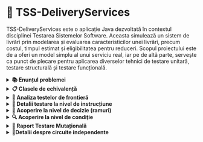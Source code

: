 # 🚚 TSS-DeliveryServices

TSS-DeliveryServices este o aplicație Java dezvoltată în contextul disciplinei Testarea Sistemelor Software. Aceasta simulează un sistem de livrări prin modelarea și evaluarea caracteristicilor unei livrări, precum costul, timpul estimat și eligibilitatea pentru reduceri. Scopul proiectului este de a oferi un model simplu al unui serviciu real, iar pe de altă parte, servește ca punct de plecare pentru aplicarea diverselor tehnici de testare unitară, testare structurală și testare funcțională.

<details> 
  
  <summary><b>📚 Enunțul problemei</summary></b> 

<br>     
Se testează un program care gestionează livrări pe baza unor caracteristici introduse de utilizator.  
Mai precis, pentru o livrare, utilizatorul introduce:

- o valoare reală pozitivă pentru greutatea coletului (în kilograme),
- o valoare reală pozitivă pentru distanța până la destinație (în kilometri),
- un răspuns binar pentru caracterul prioritar al livrării: da pentru prioritar sau nu pentru non-prioritar.

Programul calculează:

1. Costul livrării, ținând cont de greutate, distanță și prioritate, cu un plafon maxim aplicat, după cum urmează:

- Cost de bază: 10.0 lei
- înmulțim cu 2 lei pentru fiecare kg peste 5 kg
- adunăm 1.5 lei pentru fiecare 10 km peste 20 km (numai dacă greutatea > 10 kg)
- înmulțim cu 1.25 dacă este livrare prioritară sau cu 0.95 dacă nu este livrare prioritară
- Plafon maxim: 200 lei

2. Clasificarea costului în: „Ieftină”, „Standard” sau „Scumpă”:

- "Scumpă" dacă cost ≥ 150
- "Standard" dacă 75 ≤ cost < 150
- "Ieftină" dacă cost < 75

3. Eligibilitatea pentru o reducere, disponibilă doar pentru livrările ușoare și neprioritare;

- Este eligibilă pentru reducere doar dacă: greutate < 2 kg și livrarea NU este prioritară

4. Timpul estimat de livrare, exprimat în ore, influențat de distanță și prioritate.

- Timp de bază: ⌊distanta / 10⌋ + 1
- CU 1 oră mai puțin dacă este prioritară
- Timpul minim este de 1 oră

---


</details>

<details>
  <summary> <b>📋 Clasele de echivalență</summary></b> 

### 1. Domeniul de intrări:

- **g** – greutatea (real pozitiv)  
- **d** – distanța (real pozitiv)  
- **p** – prioritate (da / nu)  

**Clase de echivalență:**

| Parametru | Clasa validă | Clasa invalidă |
|----------|---------------|----------------|
| g        | G₁ = { g > 0 } | G₂ = { g ≤ 0 } |
| d        | D₁ = { d > 0 } | D₂ = { d ≤ 0 } |
| p        | P₁ = { da, nu }   |               |



---

### 2. Domeniul de ieșiri:
Ieșirea programului conține:

- Costul livrării (valoare numerică)
- Clasificare: „Ieftină” | „Standard” | „Scumpă”
- Mesaj privind eligibilitatea la reducere: „Da” | „Nu”
- Timp estimat: număr întreg (ore)
- Sau un mesaj de eroare pentru valori invalide

---

### Testele pentru `calculeazaCostLivrare`
| Nr. | Greutate | Distanță | Prioritar | Așteptat                             | 
| --- | -------- | -------- | --------- | ------------------------------------ | 
| C1  | 0        | 10       | false     | Exception (IllegalArgumentException) | 
| C2  | 3        | 0        | true      | Exception (IllegalArgumentException) | 
| C3  | 2        | 10       | true      | 12.5                                 | 
| C4  | 2        | 10       | false     | 9.5                                  | 
| C5  | 7        | 15       | true      | 17                                   | 
| C6  | 7        | 15       | false     | 13.3				                         | 
| C7  | 12       | 45       | true      | 33.75                                | 
| C8  | 12       | 45       | false     | 25.65                                | 
| C9  | 12       | 15       | true      | 30                                   | 
| C10 | 12       | 15       | false     | 22.8                                 | 

```
 // C1: greutate ≤ 0
    @Test
    public void testGreutateZero() {
        Livrare l = new Livrare(0, 10, false);
        assertThrows(IllegalArgumentException.class, () -> serviciu.calculeazaCostLivrare(l));
    }

    // C2: distanta ≤ 0
    @Test
    public void testDistantaZero() {
        Livrare l = new Livrare(3, 0, true);
        assertThrows(IllegalArgumentException.class, () -> serviciu.calculeazaCostLivrare(l));
    }

    // C3: greutate mică, distanță mică, prioritar
    @Test
    public void testLivrareIeftinaPrioritara() {
        Livrare l = new Livrare(2, 10, true);
        double cost = serviciu.calculeazaCostLivrare(l);
        assertEquals(12.5, cost, 0.01); // 10 * 1.25
    }

    // C4: greutate mică, distanță mică, neprioritar
    @Test
    public void testLivrareIeftinaNeprioritara() {
        Livrare l = new Livrare(2, 10, false);
        double cost = serviciu.calculeazaCostLivrare(l);
        assertEquals(9.5, cost, 0.01); // 10 * 0.95
    }
```

---

### Testele pentru `clasificaLivrare`
| Nr. | Greutate | Distanță | Prioritar | Cost estimat     | Clasificare așteptată |
| --- | -------- | -------- | --------- | ---------------- | --------------------- |
| C11 | 2        | 10       | false     | 9.5              | Ieftina               |
| C12 | 50       | 100      | false     | ≈ 104.5          | Standard              |
| C13 | 100      | 200      | true      | > 200 (plafonat) | Scumpa                |


```
 @Test
    public void testClasificareIeftina() {
        Livrare l = new Livrare(2, 10, false); // cost = 9.5
        assertEquals("Ieftina", serviciu.clasificaLivrare(l));
    }

    @Test
    public void testClasificareStandard() {
        Livrare l = new Livrare(20, 30, false);
        // costBaza = 10 + 30 + (int)(30/10)*1.5 = 10+30+4.5 = 44.5 * 0.95 ≈ 42.275
        // asta e sub 75, deci nu e bun → trebuie să generăm un cost > 75
        l = new Livrare(50, 100, false); // cost = 110 * 0.95 = 104.5
        assertEquals("Standard", serviciu.clasificaLivrare(l));
    }

    @Test
    public void testClasificareScumpa() {
        Livrare l = new Livrare(100, 200, true); // cost depășește plafonul 200
        assertEquals("Scumpa", serviciu.clasificaLivrare(l));
    }
```

---

### Testele pentru `esteEligibilaReducere`
| Nr. | Greutate | Distanță | Prioritar | Așteptat |
| --- | -------- | -------- | --------- | -------- |
| C14 | 1.5      | 10       | false     | true     |
| C15 | 1.5      | 10       | true      | false    |
| C16 | 2.5      | 10       | false     | false    |
| C17 | 5        | 10       | true      | false    |


```
 @Test
    public void testEligibilReducere() {
        Livrare l = new Livrare(1.5, 10, false);
        assertTrue(serviciu.esteEligibilaReducere(l));
    }

    @Test
    public void testNuEsteEligibilPrioritara() {
        Livrare l = new Livrare(1.5, 10, true);
        assertFalse(serviciu.esteEligibilaReducere(l));
    }

    @Test
    public void testNuEsteEligibilGreutateMare() {
        Livrare l = new Livrare(2.5, 10, false);
        assertFalse(serviciu.esteEligibilaReducere(l));
    }

    @Test
    public void testNuEsteEligibilAmbele() {
        Livrare l = new Livrare(5, 10, true);
        assertFalse(serviciu.esteEligibilaReducere(l));
    }
```

---

### Testele pentru `estimeazaTimpLivrare`
| Nr. | Greutate | Distanță | Prioritar | Așteptat |
| --- | -------- | -------- | --------- | -------- |
| C18 | 2        | 5        | false     | 1        |
| C19 | 2        | 5        | true      | 1        |
| C20 | 2        | 25       | false     | 3        |
| C21 | 2        | 25       | true      | 2        |
| C22 | 2        | 0.1      | false     | 1        |


```
   @Test
    public void testTimpLivrareMicNeprioritar() {
        Livrare l = new Livrare(2, 5, false);
        assertEquals(1, serviciu.estimeazaTimpLivrare(l));
    }

    @Test
    public void testTimpLivrareMicPrioritar() {
        Livrare l = new Livrare(2, 5, true);
        assertEquals(1, serviciu.estimeazaTimpLivrare(l)); // nu scade sub 1
    }

    @Test
    public void testTimpLivrareMediuNeprioritar() {
        Livrare l = new Livrare(2, 25, false);
        assertEquals(3, serviciu.estimeazaTimpLivrare(l)); // 25/10 = 2.5 -> int = 2 + 1 = 3
    }
```

</details>



<details>
  <summary><b>🚧 Analiza testelor de frontieră</b></summary>

### 🧪 Obiectiv
Această analiză vizează testarea comportamentului serviciului de livrare în apropierea limitelor permise ale intrărilor, acolo unde este cel mai probabil să apară erori.

---

### 📥 Domeniul intrărilor:
- `g` – greutatea coletului (`double`, trebuie să fie > 0)
- `d` – distanța de livrare (`double`, trebuie să fie > 0)
- `p` – livrare prioritară (`boolean`)

---

### 🔧 Teste pentru `calculeazaCostLivrare`

| Nr. test                          | Scop                              | g     | d   | p     | Rezultat așteptat         |
|--------------------------------|-----------------------------------|-------|-----|-------|----------------------------|
| 1         | Limită invalidă                   | 0     | 10  | false | Excepție (`IllegalArgument`) |
| 2    | Limită validă                     | 0.1   | 10  | false | Cost > 0                  |
| 3        | Prag de reducere                  | 5     | 10  | false | 9.5                       |
| 4        | Ușor peste prag                   | 5.01  | 10  | false | 9.52                      |
| 5 | Prag pentru taxa de km          | 10    | 20  | false | 19.0                      |
| 6| Suprataxă aplicată                | 10.01 | 30  | false | 20.44                     |
| 7       | Distanță invalidă                 | 5     | 0   | false | Excepție (`IllegalArgument`) |
| 8    | Limită validă                     | 5     | 0.1 | false | Cost > 0                  |
| 9       | Prag pentru cost suplimentar      | 11    | 20  | false | 20.9                      |
| 10| Distanță peste limită            | 11    | 30  | false | 22.325                    |
| 11        | Cost prioritar                    | 5     | 10  | true  | 12.5                      |
| 12         | Cost non-prioritar                | 5     | 10  | false | 9.5                       |

```
 @Test
    void testGreutateLaZero() {
        Livrare livrare = new Livrare(0, 10, false);
        assertThrows(IllegalArgumentException.class, () -> serviciu.calculeazaCostLivrare(livrare));
    }

    @Test
    void testGreutateMinimaValida() {
        Livrare livrare = new Livrare(0.1, 10, false);
        double cost = serviciu.calculeazaCostLivrare(livrare);
        assertTrue(cost > 0);
    }

    @Test
    void testGreutateLimita5() {
        Livrare livrare = new Livrare(5, 10, false);
        double cost = serviciu.calculeazaCostLivrare(livrare);
        assertEquals(9.5, cost, 0.01);
    }

    @Test
    void testGreutatePeste5() {
        Livrare livrare = new Livrare(5.01, 10, false);
        double cost = serviciu.calculeazaCostLivrare(livrare);
        assertEquals(9.52, cost, 0.01); // 10 + 0.02 * 0.95
    }
```

---

### 🏷️ Teste pentru `clasificaLivrare`

|  Nr. test                                | Scop                              | g     | d   | p     | Clasificare Așteptată     |
|--------------------------------|-----------------------------------|-------|-----|-------|----------------------------|
| 1      | Cost scăzut                       | 1     | 5   | false | Ieftina                   |
| 2 | Cost spre 75                  | 10    | 40  | false | Ieftina                   |
| 3| Cost foarte mare                  | 100   | 200 | true  | Scumpa                    |


```
 @Test
    void testClasificareIeftina() {
        Livrare livrare = new Livrare(1, 5, false);
        assertEquals("Ieftina", serviciu.clasificaLivrare(livrare));
    }

    @Test
    void testClasificareStandardLaLimita() {
        Livrare livrare = new Livrare(10, 40, false); // costul trece de 75
        assertEquals("Ieftina", serviciu.clasificaLivrare(livrare));
    }

    @Test
    void testClasificareScumpaPeste150() {
        Livrare livrare = new Livrare(100, 200, true); // fortam cost mare
        assertEquals("Scumpa", serviciu.clasificaLivrare(livrare));
    }

```

---

### 🎯 Teste pentru `esteEligibilaReducere`

|  Nr. test                                 | g     | p     | Așteptat |
|----------------------------------|-------|-------|----------|
| 1 | 1.99  | false | true     |
| 2     | 1.99  | true  | false    |
| 3   | 2.0   | false | false    |


```
  @Test
    void testReducereEligibil_Sub2kg_NonPrioritar() {
        Livrare livrare = new Livrare(1.99, 10, false);
        assertTrue(serviciu.esteEligibilaReducere(livrare));
    }

    @Test
    void testReducereNeeligibil_Prioritar() {
        Livrare livrare = new Livrare(1.99, 10, true);
        assertFalse(serviciu.esteEligibilaReducere(livrare));
    }

    @Test
    void testReducereNeeligibil_GreutateFix2kg() {
        Livrare livrare = new Livrare(2.0, 10, false);
        assertFalse(serviciu.esteEligibilaReducere(livrare));
    }

```
---

### ⏱️ Teste pentru `estimeazaTimpLivrare`

|  Nr. test                             | d     | p     | Așteptat |
|------------------------------|-------|-------|----------|
| 1   | 9.9   | false | 1        |
| 2   | 10    | false | 2        |
| 3| 10    | true  | 1        |
| 4  | 0.5   | true  | 1        |


```
 @Test
    void testTimpLivrare_Sub10km() {
        Livrare livrare = new Livrare(1, 9.9, false);
        assertEquals(1, serviciu.estimeazaTimpLivrare(livrare));
    }

    @Test
    void testTimpLivrare_La10km() {
        Livrare livrare = new Livrare(1, 10, false);
        assertEquals(2, serviciu.estimeazaTimpLivrare(livrare));
    }

    @Test
    void testTimpLivrare_Prioritara() {
        Livrare livrare = new Livrare(1, 10, true);
        assertEquals(1, serviciu.estimeazaTimpLivrare(livrare));
    }

    @Test
    void testTimpLivrare_Minim1h() {
        Livrare livrare = new Livrare(1, 0.5, true); // => timp = 1 - 1 => 0 -> returnează 1
        assertEquals(1, serviciu.estimeazaTimpLivrare(livrare));
    }
```

</details>
















<details>
<summary> <b>📄 Detalii testare la nivel de instrucțiune </b> </summary>

## 📌 Cerințe aplicație

- Greutatea trebuie să fie **mai mare decât 0**
- Distanța trebuie să fie **mai mare decât 0**
- Costul este calculat în funcție de greutate, distanță și dacă este prioritar
- Se aplică o **reducere** dacă livrarea este ușoară (<2kg) și **neprioritară**
- Costul total este **plafonat la 200**

---

## 🧪 Domeniul de intrări

Aplicația primește:

- `greutate`: număr real pozitiv
- `distanta`: număr real pozitiv
- `prioritara`: boolean (true/false)

### Clase de echivalență

#### Greutate
- **G1**: 0 < greutate ≤ 2 (ușoară)
- **G2**: 2 < greutate ≤ 10 (medie)
- **G3**: greutate > 10 (grea)
- **G4**: greutate ≤ 0 (invalidă)

#### Distanță
- **D1**: 0 < distanță ≤ 20 (scurtă)
- **D2**: distanță > 20 (lungă)
- **D3**: distanță ≤ 0 (invalidă)

#### Prioritate
- **P1**: true
- **P2**: false

---

## 🧾 Domeniul de ieșiri

- Cost calculat corect (pozitiv)
- Cost cu reducere aplicată
- Cost plafonat la 200
- Excepții pentru date invalide

---

## 🔄 Clase de echivalență combinate

| Cod     | Descriere                                              |
|---------|--------------------------------------------------------|
| C_111   | G1, D1, P2 – cu reducere                               |
| C_112   | G1, D1, P1 – prioritar                                 |
| C_121   | G2, D2, P2 – cost standard                             |
| C_122   | G2, D2, P1 – cost crescut                              |
| C_131   | G3, D2, P1 – plafonare cost                            |
| C_141   | G4, D1, P2 – excepție greutate                         |
| C_142   | G2, D3, P2 – excepție distanță                         |

---

## 🧩 Set de date de test (exemple concrete)

| Clasă   | Apel                            | Rezultat Așteptat                     |
|---------|----------------------------------|----------------------------------------|
| c_111   | Livrare(1.5, 10.0, false)        | reducere aplicată, cost sub 10        |
| c_112   | Livrare(1.5, 10.0, true)         | fără reducere, cost mai mare          |
| c_121   | Livrare(4.0, 30.0, false)        | cost normal                           |
| c_122   | Livrare(4.0, 30.0, true)         | cost mai mare                         |
| c_131   | Livrare(100.0, 500.0, true)      | cost plafonat la 200                  |
| c_141   | Livrare(0.0, 10.0, false)        | excepție: greutate invalidă           |
| c_142   | Livrare(3.0, 0.0, false)         | excepție: distanță invalidă           |

---

## 🧪 Acoperire la nivel de instrucțiune

Testele din clasa `TesteInstructiune` acoperă:

- toate instrucțiunile ramificate (`if`, `throw`, calcule, return)
- cazuri normale și excepționale
- aplicarea reducerii și a plafonării costului

✅ Tabel pentru acoperirea instrucțiunilor

| ID  | Instrucțiune verificată                                                       | Tip logică          | Test(e) care o acoperă                           | Comportament testat                                           |
|-----|--------------------------------------------------------------------------------|---------------------|--------------------------------------------------|--------------------------------------------------------------|
| I1  | `if (livrare.greutate <= 0 || livrare.distanta <= 0)`                         | Validare date       | `testGreutateZero()`, `testDistantaZero()`        | Validare date corespunzătoare livrării                       |
| I2  | Calcul cost de bază (`greutate * distanta`)                                    | Inițializare cost   | `testCostLivrare_usor_neprioritar`, `testCalculeazaCostLivrare_Prioritara` | Cost de bază corect calculat                                  |
| I3  | `if (livrare.greutate > 10)`                                                   | Decizie condițională | `testCostLivrare_greu_prioritar_lunga`           | Cost suplimentar pentru greutate mare                         |
| I4  | `if (livrare.distanta > 20)`                                                  | Decizie condițională | `testCalculeazaCostLivrare_GreutateMica_DistantaLunga_FaraFor`, `testCalculeazaCostLivrare_MaxPlafon` | Cost suplimentar pentru distanță mare |
| I5  | Buclă `for` pentru adăugare cost suplimentar distanță mare                     | Buclă               | `testCostLivrare_greu_prioritar_lunga`           | Repetarea suplimentului per 10 km peste 20 km                 |
| I6  | `if (prioritar)`                                                              | Decizie prioritate  | `testCalculeazaCostLivrare_Prioritara`           | Aplicare multiplicator prioritar (ex: *1.2)                    |
| I7  | `else` pentru prioritate                                                       | Ramură alternativă  | `testCalculeazaCostLivrare_NonPrioritara`        | Aplicare reducere 5%                                          |
| I8  | `if (cost > 200)`                                                             | Limită superioară   | `testCalculeazaCostLivrare_MaxPlafon`            | Cost limitat la maxim 200                                     |
| I9  | `return cost;`                                                                | Returnare rezultat  | Toate testele de cost                             | Costul final e returnat                                       |
| I10 | `if (cost < 50)`                                                              | Clasificare ieftină | `testClasificare_Ieftina`, `testClasificaLivrare_Ieftina` | Returnează „Ieftina”                                           |
| I11 | `else if (cost <= 150)`                                                       | Clasificare medie   | `testCalculeazaCostLivrare_NonPrioritara`        | Returnează „Standard”                                         |
| I12 | `else` pentru clasificare                                                     | Clasificare scumpă  | `testCalculeazaCostLivrare_MaxPlafon`            | Returnează „Scumpă”                                          |
| I13 | `if (livrare.greutate < 2 && !livrare.prioritar)`                             | Reducere eligibilă  | `testReducere_eligibil`, `testEsteEligibilaReducere_Adevarat` | Returnează `true`                                             |
| I14 | `else` reducere neeligibilă                                                   | Ramură alternativă  | `testReducere_neeligibil_prioritara`, `testEsteEligibilaReducere_Fals` | Returnează `false`                                            |
| I15 | Formula timp estimat livrare                                                  | Calcul timp         | `testEstimeazaTimp_prioritara`, `testEstimeazaTimp_neprioritara` | Calculează numărul de zile                                   |
| I16 | Timp estimat minim 1 zi (`Math.max(...)`)                                     | Protecție minim     | `testEstimeazaTimp_minim1`, `testEstimeazaTimpLivrare_Minim1` | Returnează minim 1 zi                                         |
| I17 | `return timp;` din estimare timp                                              | Returnare timp      | Toate testele de estimare timp                    | Returnează timpul estimat                                    |

</details>

<details>
<summary> <b>🔀 Acoperire la nivel de decizie (ramuri) </b> </summary>

## 🎯 Ce acoperim aici?

Verificăm că fiecare **ramură** din structura de control (`if`/`else`, `throw`, etc.) este parcursă cel puțin o dată.

## ✅ Ramuri acoperite

1. `if (greutate <= 0 || distanta <= 0)` – se testează atât ramura **true** (excepție), cât și **false** (execuție normală)
2. `if (prioritara)` – ambele ramuri:
   - `true` → costul se dublează
   - `false` → costul rămâne neschimbat
3. `if (greutate < 2 && !prioritara)` – reducere se aplică doar dacă:
   - greutate < 2 (**true**)
   - prioritara == false (**true**)
4. `if (cost > 200)` – testăm atât plafonarea, cât și lipsa ei

## 🧪 Date de test relevante

| Test        | Ramură testată                          |
|-------------|------------------------------------------|
| greutate = 0 | aruncă excepție (`if` true)             |
| prioritara = true | dublează costul (`if (prioritara)`) |
| greutate = 1.5, prioritara = false | aplică reducere  |
| cost > 200  | plafonare la 200                         |

✅ Tabel pentru acoperirea deciziilor (ramuri)

| ID  | Decizie testată                                    | Tip logică         | Clase acoperite             | Exemplu test                 | Rezultat așteptat              |
|-----|----------------------------------------------------|---------------------|------------------------------|------------------------------|-------------------------------|
| D1  | Aruncă excepție dacă greutate sau distanță invalidă| if (g <= 0 || d <= 0)| C₁, C₂                       | testGreutateZero()           | Excepție aruncată             |
| D2  | Cost suplimentar dacă g > 10 și d > 20             | if în `for`         | C₃, C₄                       | testDistantaSiGreutateMare() | Cost crescut                  |
| D3  | Nu intră în supliment dacă d ≤ 20                  | ramură else         | C₆, C₇, C₈                   | testDistantaMaiMicaDe20()    | Cost neschimbat               |
| D4  | Aplică +20% dacă prioritar                         | if (prioritara)     | C₃, C₅, C₇, C₉               | testLivrarePrioritara()      | Cost cu 20% mai mare          |
| D5  | Aplică -5% dacă neprioritar                        | else                | C₄, C₆, C₈, C₁₀              | testLivrareNonPrioritara()   | Cost cu 5% mai mic            |
| D6  | Clasificare „Ieftină”                              | decizie clasificare | —                            | testCostLivrareIeftina()     | Etichetă: Ieftină             |

</details>



<details>
<summary> <b>🔍 Acoperire la nivel de condiție </b> </summary>

## 🧠 Ce este acoperirea pe condiții?

Verificăm că fiecare **condiție individuală** (ex: `greutate <= 0`, `distanta <= 0`, `prioritara == true`) influențează comportamentul codului în ambele direcții (adevărat/fals), indiferent de rezultatul întregii expresii compuse.

## ✅ Condiții testate individual

### 1. `greutate <= 0 || distanta <= 0`
- Test `greutate = 0, distanta = 10` → prima condiție **adevărată**
- Test `greutate = 2, distanta = 0` → a doua condiție **adevărată**
- Test `greutate = 2, distanta = 10` → ambele **false**

### 2. `prioritara`
- Test `prioritara = true` → cost se dublează
- Test `prioritara = false` → cost rămâne nemodificat

### 3. `greutate < 2 && !prioritara`
- Test `greutate = 1.5, prioritara = false` → ambele **adevărate**
- Test `greutate = 3.0, prioritara = false` → prima condiție **falsă**
- Test `greutate = 1.5, prioritara = true` → a doua condiție **falsă**


✅ Tabel pentru acoperirea condițiilor (condiții atomice)

| ID  | Condiție testată        | Tip condiție        | Clasă echivalență | Exemplu test         | Rezultat așteptat                         |
|-----|--------------------------|----------------------|--------------------|----------------------|-------------------------------------------|
| C1  | `greutate <= 0`         | validare/negativă    | G₃                | (0, 10, false)       | Excepție: „Greutatea și distanța…”       |
| C2  | `distanta <= 0`         | validare/negativă    | D₃                | (5, 0, false)        | Excepție: „Greutatea și distanța…”       |
| C3  | `greutate > 10`         | limită pozitivă      | G₁                | (12, 15, false)      | Cost suplimentar                          |
| C4  | `distanta > 20`         | limită pozitivă      | D₁                | (5, 25, false)       | Cost suplimentar                          |
| C5  | `prioritar == true`     | bifurcare            | P₁                | (8, 30, true)        | Cost +20%                                 |
| C6  | `prioritar == false`    | bifurcare            | P₂                | (8, 30, false)       | Cost -5%                                  |

</details>

<details>
<summary> <b>🧬 Raport Testare Mutațională </b> </summary>
Acest raport evidențiază impactul testelor suplimentare asupra eficienței testării mutaționale, concentrându-se pe eliminarea mutanților supraviețuitori generați inițial și analiza celor rămași.

## ⚙️ Configurație

* **Tool utilizat**: [PIT (Pitest)](https://pitest.org/)
* **Clasă testată**: `ServiciuLivrare`
* **Mutatori folosiți**:

  * `ConditionalsBoundaryMutator`
  * `MathMutator`
  * `NegateConditionalsMutator`
  * `PrimitiveReturnsMutator`
  * `BooleanTrueReturnValsMutator`
  * `IncrementsMutator`
  * `EmptyObjectReturnValsMutator`

---

## 📊 Comparație Rezultate - Înainte vs După

|                          | Înainte Teste Suplimentare | După Teste Suplimentare |
| ------------------------ | -------------------------- | ----------------------- |
| Total mutații generate   | 43                         | 43                      |
| Mutații omorâte (killed) | 35                         | 38                      |
| Mutații supraviețuitoare | 8                          | 5                       |
| Putere testare           | 81%                        | **88%**                 |
| Linii acoperite          | 28/28 (100%)               | 28/28 (100%)            |
| Teste rulate             | 222                        | **300**                 |

---

## ❌ Mutanți Rămași în Viață

Toți cei **5 mutanți** supraviețuitori provin din `ConditionalsBoundaryMutator`. Aceștia afectează condiții de margine și nu au fost eliminați de testele existente.

### 📌 Detalii Mutanți

#### 1. `calculeazaCostLivrare`

* **Descriere:** modificare a pragului `greutate <= 5`
* **Test suplimentar:** Adaugă un test pentru `greutate = 5`

#### 2. `calculeazaCostLivrare`

* **Descriere:** modificare a pragului `distanta > 20`
* **Test suplimentar:** Testează `distanta = 20` cu `greutate > 10`

* **Descriere:** modificare a pragului `greutate > 10`
* **Test suplimentar:** Testează `greutate = 10` cu `distanta > 20`

#### 3. `calculeazaCostLivrare`

* **Descriere:** modificare condiție `kmSuplimentari > 0`
* **Test suplimentar:** Verifică dacă nu se adaugă cost când `kmSuplimentari = 0`

#### 4. `clasificaLivrare`

* **Descriere:** modificare a pragului `cost >= 150`
* **Test suplimentar:** Testează `cost = 150`

#### 5. `clasificaLivrare`

* **Descriere:** modificare a pragului `cost >= 75`
* **Test suplimentar:** Testează `cost = 75`

* **Descriere:** modificare a pragului `cost < 150`

#### 6. `estimeazaTimpLivrare`

* **Descriere:** modificare condiție `timp < 1`
* **Test suplimentar:** Verifică `timp = 1`

---

## 📈 Efecte Observate

* 🔹 **3 mutanți suplimentari eliminați** (din 8 → 5)
* 🔹 Creștere a **puterii de testare cu 7%**, de la 81% la 88%
* 🔹 Timpul de execuție al testelor a crescut moderat (de la 222 la 300)

---

## 🏁 Concluzie

* Testele adăugate și-au atins scopul: eliminarea mutanților sensibili la condiții logice de margine
* Toți mutanții generați de ceilalți mutatori (alții decât `ConditionalsBoundaryMutator`) au fost omorâți încă din faza inițială
* Focusul rămâne pe rafinarea logicii condiționale și a testelor de margine

</details>

<details> 
  <summary> <b>🔄Detalii despre circuite independente </b> </summary>

### Graful de flux de control - calculeazaCostLivrare
N1: Start    
N2: Validare greutate și distanță (if (greutate <= 0 || distanta <= 0))   
N3: Aruncare excepție   
N4: Inițializare costBaza = 10.0    
N5: if (greutate > 5)   
N6: costBaza += (greutate - 5) * 2      
N7: if (distanta > 20 && greutate > 10)    
N8: kmSuplimentari = (distanta - 20)/10    
N9: if (kmSuplimentari > 0)    
N10: costBaza += kmSuplimentari * 1.5    
N11: if (prioritar)    
N12: costBaza *= 1.25   
N13: else: costBaza *= 0.95    
N14: Return Math.min(costBaza, 200)   
N15: End     
 
McCabe e - n + 2 = 5
Muchii(e) = 18 
Noduri(n) = 15     

 
## Circuite independente:  
  
C1: 
N1->N2(true)->N3(exceptie input invalid)
C2:
N1->N2(false)->N4 ->N5(false)->N7(false) -> N11(true) ->N12 ->N14 ->N15
C3:
N1 -> N2(false) -> N4 -> N5(true) -> N6 -> N7(false) ->N11(false) -> N13 -> N14 -> N15
C4:
N1 -> N2 -> N4 -> N5(true) -> N6 -> N7 -> N8 -> N9(true) -> N10 -> N11(true) -> N12 -> N14 -> N15
C5:
N1 -> N2 -> N4 -> N5(true) -> N6 -> N7 -> N8 -> N9(false) -> N11(false) -> N13 -> N14 -> N15 
 
  
### Cauze:  
C1: greutate <= 0  
C2: distanță <= 0   
C3: greutate > 5         
C4: distanță > 20   
C5: greutate > 10  
C6: kmSuplimentari > 0  
C7: livrare este prioritară  
  
### Efecte:  
E1: Excepție IllegalArgumentException  
E2: costBaza += (greutate - 5) * 2   
E3: costBaza += kmSuplimentari * 1.5   
E4: costBaza *= 1.25   
E5: costBaza *= 0.95   
E6: return min(cost, 200)  
    

| C1 | C2 | C3 | C4 | C5 | C6 | C7 | E1 | E2 | E3 | E4 | E5 | E6 | Test             |
|----|----|----|----|----|----|----|----|----|----|----|----|----|------------------|
| 1  | 0  | -  | -  | -  | -  | -  | 1  | 0  | 0  | 0  | 0  | 0  | InputInvalid     |
| 0  | 0  | 0  | 0  | 0  | 0  | 1  | 0  | 0  | 0  | 1  | 0  | 1  | PrioritarSimplu  |
| 0  | 0  | 1  | 0  | 0  | 0  | 0  | 0  | 1  | 0  | 0  | 1  | 1  | GreutateMareNonP |
| 0  | 0  | 1  | 1  | 1  | 1  | 1  | 0  | 1  | 1  | 1  | 0  | 1  | ForLoopP         |
| 0  | 0  | 1  | 1  | 1  | 0  | 0  | 0  | 1  | 0  | 0  | 1  | 1  | FaraLoop1Step    |

### Relații:  
C1 ∨ C2 ⇒ E1   
C3 ⇒ E2   
(C4 ∧ C5 ∧ C6) ⇒ E3   
C7 ⇒ E4   
¬C7 ⇒ E5    
→ E6 întotdeauna   
![tss](https://github.com/user-attachments/assets/a9e6aa36-139e-4d39-80fc-992651556e61)


</details>

